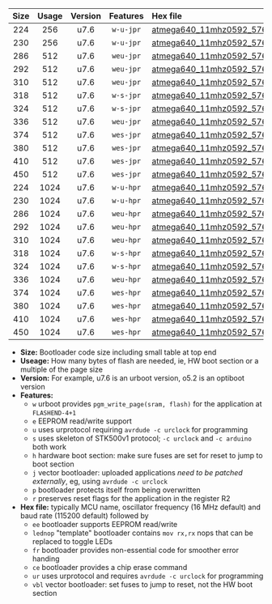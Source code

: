 |Size|Usage|Version|Features|Hex file|
|:-:|:-:|:-:|:-:|:--|
|224|256|u7.6|`w-u-jpr`|[atmega640_11mhz0592_57600bps_ur_vbl.hex](https://raw.githubusercontent.com/stefanrueger/urboot/main//atmega640_11mhz0592_57600bps_ur_vbl.hex)|
|230|256|u7.6|`w-u-jpr`|[atmega640_11mhz0592_57600bps_lednop_ur_vbl.hex](https://raw.githubusercontent.com/stefanrueger/urboot/main//atmega640_11mhz0592_57600bps_lednop_ur_vbl.hex)|
|286|512|u7.6|`weu-jpr`|[atmega640_11mhz0592_57600bps_ee_ur_vbl.hex](https://raw.githubusercontent.com/stefanrueger/urboot/main//atmega640_11mhz0592_57600bps_ee_ur_vbl.hex)|
|292|512|u7.6|`weu-jpr`|[atmega640_11mhz0592_57600bps_ee_lednop_ur_vbl.hex](https://raw.githubusercontent.com/stefanrueger/urboot/main//atmega640_11mhz0592_57600bps_ee_lednop_ur_vbl.hex)|
|310|512|u7.6|`weu-jpr`|[atmega640_11mhz0592_57600bps_ee_lednop_fr_ur_vbl.hex](https://raw.githubusercontent.com/stefanrueger/urboot/main//atmega640_11mhz0592_57600bps_ee_lednop_fr_ur_vbl.hex)|
|318|512|u7.6|`w-s-jpr`|[atmega640_11mhz0592_57600bps_vbl.hex](https://raw.githubusercontent.com/stefanrueger/urboot/main//atmega640_11mhz0592_57600bps_vbl.hex)|
|324|512|u7.6|`w-s-jpr`|[atmega640_11mhz0592_57600bps_lednop_vbl.hex](https://raw.githubusercontent.com/stefanrueger/urboot/main//atmega640_11mhz0592_57600bps_lednop_vbl.hex)|
|336|512|u7.6|`weu-jpr`|[atmega640_11mhz0592_57600bps_ee_lednop_fr_ce_ur_vbl.hex](https://raw.githubusercontent.com/stefanrueger/urboot/main//atmega640_11mhz0592_57600bps_ee_lednop_fr_ce_ur_vbl.hex)|
|374|512|u7.6|`wes-jpr`|[atmega640_11mhz0592_57600bps_ee_vbl.hex](https://raw.githubusercontent.com/stefanrueger/urboot/main//atmega640_11mhz0592_57600bps_ee_vbl.hex)|
|380|512|u7.6|`wes-jpr`|[atmega640_11mhz0592_57600bps_ee_lednop_vbl.hex](https://raw.githubusercontent.com/stefanrueger/urboot/main//atmega640_11mhz0592_57600bps_ee_lednop_vbl.hex)|
|410|512|u7.6|`wes-jpr`|[atmega640_11mhz0592_57600bps_ee_lednop_fr_vbl.hex](https://raw.githubusercontent.com/stefanrueger/urboot/main//atmega640_11mhz0592_57600bps_ee_lednop_fr_vbl.hex)|
|450|512|u7.6|`wes-jpr`|[atmega640_11mhz0592_57600bps_ee_lednop_fr_ce_vbl.hex](https://raw.githubusercontent.com/stefanrueger/urboot/main//atmega640_11mhz0592_57600bps_ee_lednop_fr_ce_vbl.hex)|
|224|1024|u7.6|`w-u-hpr`|[atmega640_11mhz0592_57600bps_ur.hex](https://raw.githubusercontent.com/stefanrueger/urboot/main//atmega640_11mhz0592_57600bps_ur.hex)|
|230|1024|u7.6|`w-u-hpr`|[atmega640_11mhz0592_57600bps_lednop_ur.hex](https://raw.githubusercontent.com/stefanrueger/urboot/main//atmega640_11mhz0592_57600bps_lednop_ur.hex)|
|286|1024|u7.6|`weu-hpr`|[atmega640_11mhz0592_57600bps_ee_ur.hex](https://raw.githubusercontent.com/stefanrueger/urboot/main//atmega640_11mhz0592_57600bps_ee_ur.hex)|
|292|1024|u7.6|`weu-hpr`|[atmega640_11mhz0592_57600bps_ee_lednop_ur.hex](https://raw.githubusercontent.com/stefanrueger/urboot/main//atmega640_11mhz0592_57600bps_ee_lednop_ur.hex)|
|310|1024|u7.6|`weu-hpr`|[atmega640_11mhz0592_57600bps_ee_lednop_fr_ur.hex](https://raw.githubusercontent.com/stefanrueger/urboot/main//atmega640_11mhz0592_57600bps_ee_lednop_fr_ur.hex)|
|318|1024|u7.6|`w-s-hpr`|[atmega640_11mhz0592_57600bps.hex](https://raw.githubusercontent.com/stefanrueger/urboot/main//atmega640_11mhz0592_57600bps.hex)|
|324|1024|u7.6|`w-s-hpr`|[atmega640_11mhz0592_57600bps_lednop.hex](https://raw.githubusercontent.com/stefanrueger/urboot/main//atmega640_11mhz0592_57600bps_lednop.hex)|
|336|1024|u7.6|`weu-hpr`|[atmega640_11mhz0592_57600bps_ee_lednop_fr_ce_ur.hex](https://raw.githubusercontent.com/stefanrueger/urboot/main//atmega640_11mhz0592_57600bps_ee_lednop_fr_ce_ur.hex)|
|374|1024|u7.6|`wes-hpr`|[atmega640_11mhz0592_57600bps_ee.hex](https://raw.githubusercontent.com/stefanrueger/urboot/main//atmega640_11mhz0592_57600bps_ee.hex)|
|380|1024|u7.6|`wes-hpr`|[atmega640_11mhz0592_57600bps_ee_lednop.hex](https://raw.githubusercontent.com/stefanrueger/urboot/main//atmega640_11mhz0592_57600bps_ee_lednop.hex)|
|410|1024|u7.6|`wes-hpr`|[atmega640_11mhz0592_57600bps_ee_lednop_fr.hex](https://raw.githubusercontent.com/stefanrueger/urboot/main//atmega640_11mhz0592_57600bps_ee_lednop_fr.hex)|
|450|1024|u7.6|`wes-hpr`|[atmega640_11mhz0592_57600bps_ee_lednop_fr_ce.hex](https://raw.githubusercontent.com/stefanrueger/urboot/main//atmega640_11mhz0592_57600bps_ee_lednop_fr_ce.hex)|

- **Size:** Bootloader code size including small table at top end
- **Useage:** How many bytes of flash are needed, ie, HW boot section or a multiple of the page size
- **Version:** For example, u7.6 is an urboot version, o5.2 is an optiboot version
- **Features:**
  + `w` urboot provides `pgm_write_page(sram, flash)` for the application at `FLASHEND-4+1`
  + `e` EEPROM read/write support
  + `u` uses urprotocol requiring `avrdude -c urclock` for programming
  + `s` uses skeleton of STK500v1 protocol; `-c urclock` and `-c arduino` both work
  + `h` hardware boot section: make sure fuses are set for reset to jump to boot section
  + `j` vector bootloader: uploaded applications *need to be patched externally*, eg, using `avrdude -c urclock`
  + `p` bootloader protects itself from being overwritten
  + `r` preserves reset flags for the application in the register R2
- **Hex file:** typically MCU name, oscillator frequency (16 MHz default) and baud rate (115200 default) followed by
  + `ee` bootloader supports EEPROM read/write
  + `lednop` "template" bootloader contains `mov rx,rx` nops that can be replaced to toggle LEDs
  + `fr` bootloader provides non-essential code for smoother error handing
  + `ce` bootloader provides a chip erase command
  + `ur` uses urprotocol and requires `avrdude -c urclock` for programming
  + `vbl` vector bootloader: set fuses to jump to reset, not the HW boot section
